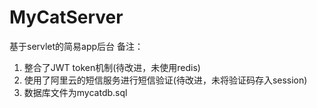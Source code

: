 # MyCatServer
基于servlet的简易app后台
备注：
1. 整合了JWT token机制(待改进，未使用redis)
2. 使用了阿里云的短信服务进行短信验证(待改进，未将验证码存入session)
3. 数据库文件为mycatdb.sql
